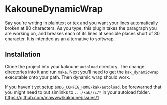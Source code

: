 # KakouneDynamicWrap

Say you're writing in plaintext or tex and you want your lines automatically 
broken at 80 characters.  As you type, this plugin takes the paragraph you are working 
on, and breakes each of its lines at sensible places short of 80 character. It is intended 
as an alternative to softwrap.

## Installation

Clone the project into your kakoune `autoload` directory.  The change directories into
it and run `make`.  Next you'll need to get the `kak_dynamicwrap` executable onto your path.
Then dynamic wrap should work.

If you haven't yet setup `$XDG_CONFIG_HOME/kak/autoload`, be forewarned that you
might need to put simlinks to `.../kak/rc/*` in your autoload folder. https://github.com/mawww/kakoune/issues/1


